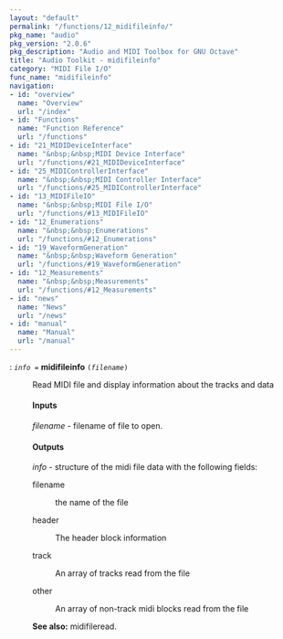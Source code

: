 ```yaml
---
layout: "default"
permalink: "/functions/12_midifileinfo/"
pkg_name: "audio"
pkg_version: "2.0.6"
pkg_description: "Audio and MIDI Toolbox for GNU Octave"
title: "Audio Toolkit - midifileinfo"
category: "MIDI File I/O"
func_name: "midifileinfo"
navigation:
- id: "overview"
  name: "Overview"
  url: "/index"
- id: "Functions"
  name: "Function Reference"
  url: "/functions"
- id: "21_MIDIDeviceInterface"
  name: "&nbsp;&nbsp;MIDI Device Interface"
  url: "/functions/#21_MIDIDeviceInterface"
- id: "25_MIDIControllerInterface"
  name: "&nbsp;&nbsp;MIDI Controller Interface"
  url: "/functions/#25_MIDIControllerInterface"
- id: "13_MIDIFileIO"
  name: "&nbsp;&nbsp;MIDI File I/O"
  url: "/functions/#13_MIDIFileIO"
- id: "12_Enumerations"
  name: "&nbsp;&nbsp;Enumerations"
  url: "/functions/#12_Enumerations"
- id: "19_WaveformGeneration"
  name: "&nbsp;&nbsp;Waveform Generation"
  url: "/functions/#19_WaveformGeneration"
- id: "12_Measurements"
  name: "&nbsp;&nbsp;Measurements"
  url: "/functions/#12_Measurements"
- id: "news"
  name: "News"
  url: "/news"
- id: "manual"
  name: "Manual"
  url: "/manual"
---
```

<dl class="first-deftypefn">
<dt class="deftypefn" id="index-midifileinfo"><span class="category-def">: </span><span><code class="def-type"><var class="var">info</var> =</code> <strong class="def-name">midifileinfo</strong> <code class="def-code-arguments">(<var class="var">filename</var>)</code><a class="copiable-link" href='#index-midifileinfo'></a></span></dt>
<dd><p>Read MIDI file and display information about the tracks and data
</p>
<h4 class="subsubheading" id="Inputs">Inputs</h4>
<p><var class="var">filename</var> - filename of file to open.<br>
</p>
<h4 class="subsubheading" id="Outputs">Outputs</h4>
<p><var class="var">info</var> - structure of the midi file data
 with the following fields:<br>
 </p><dl class="table">
<dt>filename</dt>
<dd><p>the name of the file
 </p></dd>
<dt>header</dt>
<dd><p>The header block information
 </p></dd>
<dt>track</dt>
<dd><p>An array of tracks read from the file
 </p></dd>
<dt>other</dt>
<dd><p>An array of non-track midi blocks read from the file
 </p></dd>
</dl>

<p><strong class="strong">See also:</strong> midifileread.
 </p></dd></dl>